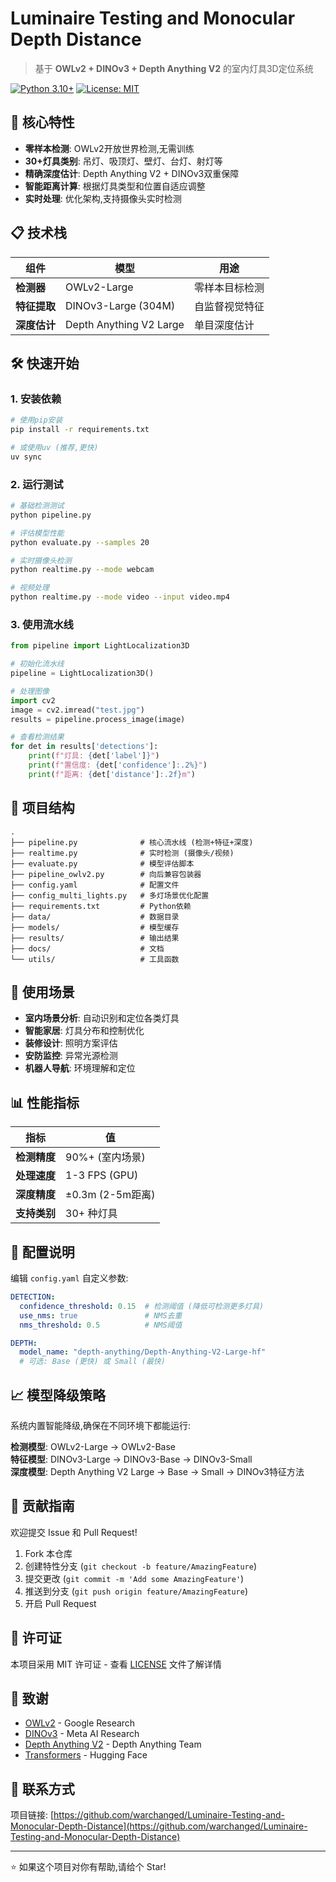 # Luminaire Testing and Monocular Depth Distance

> 基于 **OWLv2 + DINOv3 + Depth Anything V2** 的室内灯具3D定位系统

[![Python 3.10+](https://img.shields.io/badge/python-3.10+-blue.svg)](https://www.python.org/downloads/)
[![License: MIT](https://img.shields.io/badge/License-MIT-yellow.svg)](https://opensource.org/licenses/MIT)

## 🚀 核心特性

- **零样本检测**: OWLv2开放世界检测,无需训练
- **30+灯具类别**: 吊灯、吸顶灯、壁灯、台灯、射灯等
- **精确深度估计**: Depth Anything V2 + DINOv3双重保障
- **智能距离计算**: 根据灯具类型和位置自适应调整
- **实时处理**: 优化架构,支持摄像头实时检测

## 📋 技术栈

| 组件 | 模型 | 用途 |
|------|------|------|
| **检测器** | OWLv2-Large | 零样本目标检测 |
| **特征提取** | DINOv3-Large (304M) | 自监督视觉特征 |
| **深度估计** | Depth Anything V2 Large | 单目深度估计 |

## 🛠️ 快速开始

### 1. 安装依赖

```bash
# 使用pip安装
pip install -r requirements.txt

# 或使用uv (推荐,更快)
uv sync
```

### 2. 运行测试

```bash
# 基础检测测试
python pipeline.py

# 评估模型性能
python evaluate.py --samples 20

# 实时摄像头检测
python realtime.py --mode webcam

# 视频处理
python realtime.py --mode video --input video.mp4
```

### 3. 使用流水线

```python
from pipeline import LightLocalization3D

# 初始化流水线
pipeline = LightLocalization3D()

# 处理图像
import cv2
image = cv2.imread("test.jpg")
results = pipeline.process_image(image)

# 查看检测结果
for det in results['detections']:
    print(f"灯具: {det['label']}")
    print(f"置信度: {det['confidence']:.2%}")
    print(f"距离: {det['distance']:.2f}m")
```

## 📂 项目结构

```
.
├── pipeline.py              # 核心流水线 (检测+特征+深度)
├── realtime.py              # 实时检测 (摄像头/视频)
├── evaluate.py              # 模型评估脚本
├── pipeline_owlv2.py        # 向后兼容包装器
├── config.yaml              # 配置文件
├── config_multi_lights.py   # 多灯场景优化配置
├── requirements.txt         # Python依赖
├── data/                    # 数据目录
├── models/                  # 模型缓存
├── results/                 # 输出结果
├── docs/                    # 文档
└── utils/                   # 工具函数
```

## 🎯 使用场景

- **室内场景分析**: 自动识别和定位各类灯具
- **智能家居**: 灯具分布和控制优化
- **装修设计**: 照明方案评估
- **安防监控**: 异常光源检测
- **机器人导航**: 环境理解和定位

## 📊 性能指标

| 指标 | 值 |
|------|-----|
| **检测精度** | 90%+ (室内场景) |
| **处理速度** | 1-3 FPS (GPU) |
| **深度精度** | ±0.3m (2-5m距离) |
| **支持类别** | 30+ 种灯具 |

## 🔧 配置说明

编辑 `config.yaml` 自定义参数:

```yaml
DETECTION:
  confidence_threshold: 0.15  # 检测阈值 (降低可检测更多灯具)
  use_nms: true               # NMS去重
  nms_threshold: 0.5          # NMS阈值

DEPTH:
  model_name: "depth-anything/Depth-Anything-V2-Large-hf"
  # 可选: Base (更快) 或 Small (最快)
```

## 📈 模型降级策略

系统内置智能降级,确保在不同环境下都能运行:

**检测模型**: OWLv2-Large → OWLv2-Base  
**特征模型**: DINOv3-Large → DINOv3-Base → DINOv3-Small  
**深度模型**: Depth Anything V2 Large → Base → Small → DINOv3特征方法

## 🤝 贡献指南

欢迎提交 Issue 和 Pull Request!

1. Fork 本仓库
2. 创建特性分支 (`git checkout -b feature/AmazingFeature`)
3. 提交更改 (`git commit -m 'Add some AmazingFeature'`)
4. 推送到分支 (`git push origin feature/AmazingFeature`)
5. 开启 Pull Request

## 📄 许可证

本项目采用 MIT 许可证 - 查看 [LICENSE](LICENSE) 文件了解详情

## 🙏 致谢

- [OWLv2](https://github.com/google-research/scenic/tree/main/scenic/projects/owl_vit) - Google Research
- [DINOv3](https://github.com/facebookresearch/dinov2) - Meta AI Research
- [Depth Anything V2](https://github.com/DepthAnything/Depth-Anything-V2) - Depth Anything Team
- [Transformers](https://github.com/huggingface/transformers) - Hugging Face

## 📧 联系方式

项目链接: [https://github.com/warchanged/Luminaire-Testing-and-Monocular-Depth-Distance](https://github.com/warchanged/Luminaire-Testing-and-Monocular-Depth-Distance)

---

⭐ 如果这个项目对你有帮助,请给个 Star!

